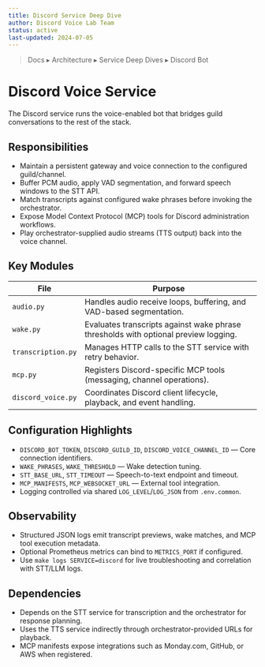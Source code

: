 ```yaml
---
title: Discord Service Deep Dive
author: Discord Voice Lab Team
status: active
last-updated: 2024-07-05
---
```


<!-- markdownlint-disable-next-line MD041 -->
> Docs ▸ Architecture ▸ Service Deep Dives ▸ Discord Bot

# Discord Voice Service

The Discord service runs the voice-enabled bot that bridges guild conversations to the rest of the
stack.

## Responsibilities

- Maintain a persistent gateway and voice connection to the configured guild/channel.
- Buffer PCM audio, apply VAD segmentation, and forward speech windows to the STT API.
- Match transcripts against configured wake phrases before invoking the orchestrator.
- Expose Model Context Protocol (MCP) tools for Discord administration workflows.
- Play orchestrator-supplied audio streams (TTS output) back into the voice channel.

## Key Modules

| File | Purpose |
| --- | --- |
| `audio.py` | Handles audio receive loops, buffering, and VAD-based segmentation. |
| `wake.py` | Evaluates transcripts against wake phrase thresholds with optional preview logging. |
| `transcription.py` | Manages HTTP calls to the STT service with retry behavior. |
| `mcp.py` | Registers Discord-specific MCP tools (messaging, channel operations). |
| `discord_voice.py` | Coordinates Discord client lifecycle, playback, and event handling. |

## Configuration Highlights

- `DISCORD_BOT_TOKEN`, `DISCORD_GUILD_ID`, `DISCORD_VOICE_CHANNEL_ID` — Core connection identifiers.
- `WAKE_PHRASES`, `WAKE_THRESHOLD` — Wake detection tuning.
- `STT_BASE_URL`, `STT_TIMEOUT` — Speech-to-text endpoint and timeout.
- `MCP_MANIFESTS`, `MCP_WEBSOCKET_URL` — External tool integration.
- Logging controlled via shared `LOG_LEVEL`/`LOG_JSON` from `.env.common`.

## Observability

- Structured JSON logs emit transcript previews, wake matches, and MCP tool execution metadata.
- Optional Prometheus metrics can bind to `METRICS_PORT` if configured.
- Use `make logs SERVICE=discord` for live troubleshooting and correlation with STT/LLM logs.

## Dependencies

- Depends on the STT service for transcription and the orchestrator for response planning.
- Uses the TTS service indirectly through orchestrator-provided URLs for playback.
- MCP manifests expose integrations such as Monday.com, GitHub, or AWS when registered.
